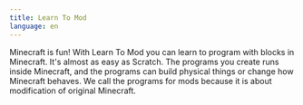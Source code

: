 ```yaml
---
title: Learn To Mod
language: en
---
```


Minecraft is fun! With Learn To Mod you can learn to program with blocks in
Minecraft. It's almost as easy as Scratch. The programs you create runs inside
Minecraft, and the programs can build physical things or change how Minecraft
behaves. We call the programs for mods because it is about modification of
original Minecraft.
